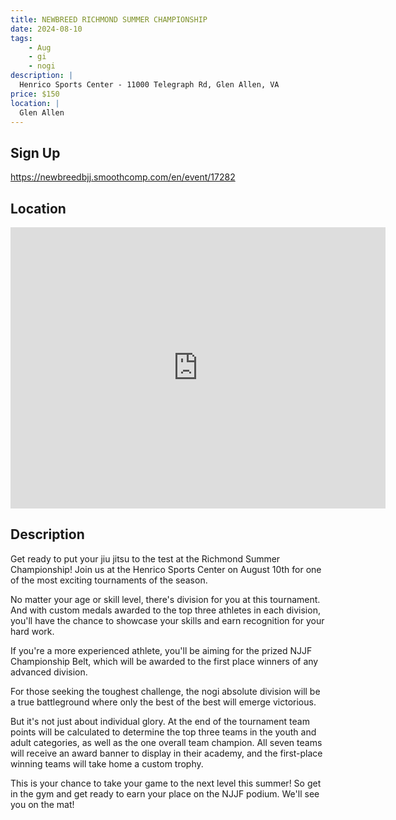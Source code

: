 ```yaml
---
title: NEWBREED RICHMOND SUMMER CHAMPIONSHIP
date: 2024-08-10
tags:
    - Aug
    - gi 
    - nogi 
description: |
  Henrico Sports Center - 11000 Telegraph Rd, Glen Allen, VA
price: $150
location: |
  Glen Allen
---
```

## Sign Up
https://newbreedbjj.smoothcomp.com/en/event/17282

## Location
<iframe src="https://www.google.com/maps/embed?pb=!1m18!1m12!1m3!1d12345.6789!2d-77.4532070!3d37.6775423!2m3!1f0!2f0!3f0!3m2!1i1024!2i768!4f13.1!3m3!1m2!1s0x0%3A0x0!2z37.6775423!5e0!3m2!1sen!2sus!4v1234567890" width="600" height="450" style="border:0;" allowfullscreen="" loading="lazy"></iframe>

## Description
Get ready to put your jiu jitsu to the test at the Richmond Summer
Championship! Join us at the Henrico Sports Center on August 10th for
one of the most
exciting tournaments of the season.


No matter your age or skill level, there's division for you at this
tournament. And with custom medals awarded to the top three athletes in
each division, you'll have the chance to showcase your skills and earn
recognition for your hard work.


If you're a more experienced athlete, you'll be aiming for the prized
NJJF Championship Belt, which will be awarded to the first place winners
of any advanced division.


For those seeking the toughest challenge, the nogi absolute division
will be a true battleground where only the best of the best will emerge
victorious.


But it's not just about individual glory. At the end of the tournament
team points will be calculated to determine the top three teams in the
youth and adult categories, as well as the one overall team champion.
All seven teams will receive an award banner to display in their
academy, and the first-place winning teams will take home a custom
trophy.


This is your chance to take your game to the next level this summer! So
get in the gym and get ready to earn your place on the NJJF podium.
We'll see you on the mat!